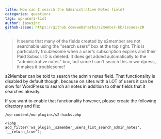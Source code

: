 ```yaml
---
title: How can I search the Administrative Notes field?
categories: questions
tags: wp-users-list
author: jaswsinc
github-issue: https://github.com/websharks/s2member-kb/issues/20
---
```


> It seems that many of the fields created by s2member are not searchable using the "search users" box at the top right. This is particularly troublesome when a user's subscription expires and their Paid Subscr. ID is deleted. It does get added automatically to the "administrative notes" box, but since I can't search this in wordpress, it makes it troublesome!

s2Member can be told to search the admin notes field. That functionality is disabled by default though, because on sites with a LOT of users it can be slow for WordPress to search all notes in addition to other fields that it searches already.

If you want to enable that functionality however, please create the following directory and file:

`/wp-content/mu-plugins/s2-hacks.php`

```
<?php
add_filter('ws_plugin__s2member_users_list_search_admin_notes', '__return_true');
```
